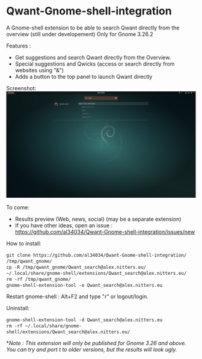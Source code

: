 # Qwant-Gnome-shell-integration
A Gnome-shell extension to be able to search Qwant directly from the overview (still under developement)
Only for Gnome 3.26.2

Features : 
 - Get suggestions and search Qwant directly from the Overview.
 - Special suggestions and Qwicks (access or search directly from websites using "&")
 - Adds a button to the top panel to launch Qwant directly

Screenshot:
![Screenshot](Qwant_search@alex.nitters.eu/Screen.png)

To come:
 - Results preview (Web, news, social) (may be a separate extension)
 - If you have other ideas, open an issue : https://github.com/al34034/Qwant-Gnome-shell-integration/issues/new
 
 How to install:
 ```
 git clone https://github.com/al34034/Qwant-Gnome-shell-integration/ /tmp/qwant_gnome/
 cp -R /tmp/qwant_gnome/Qwant_search@alex.nitters.eu/ ~/.local/share/gnome-shell/extensions/Qwant_search@alex.nitters.eu/
 rm -rf /tmp/qwant_gnome/
 gnome-shell-extension-tool -e Qwant_search@alex.nitters.eu
 ```
 Restart gnome-shell : Alt+F2 and type "r" or logout/login.
 
 Uninstall:
 ```
 gnome-shell-extension-tool -d Qwant_search@alex.nitters.eu
 rm -rf ~/.local/share/gnome-shell/extensions/Qwant_search@alex.nitters.eu/
 ```

\**Note : This extension will only be published for Gnome 3.26 and above. You can try and port t to older versions, but the results will look ugly.*

